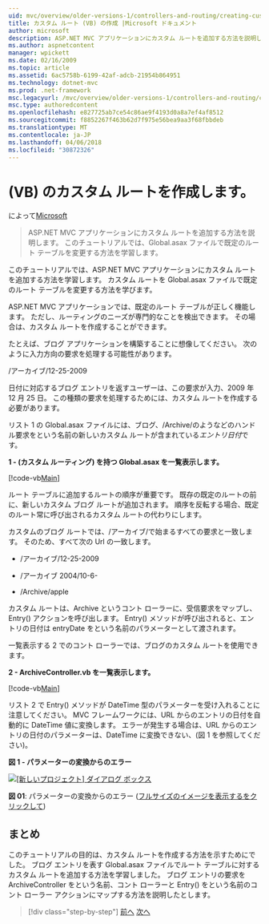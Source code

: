 ```yaml
---
uid: mvc/overview/older-versions-1/controllers-and-routing/creating-custom-routes-vb
title: カスタム ルート (VB) の作成 |Microsoft ドキュメント
author: microsoft
description: ASP.NET MVC アプリケーションにカスタム ルートを追加する方法を説明します。 このチュートリアルでは、Global.asax ファイルで既定のルート テーブルを変更する方法を学習します。
ms.author: aspnetcontent
manager: wpickett
ms.date: 02/16/2009
ms.topic: article
ms.assetid: 6ac5758b-6199-42af-adcb-21954b864951
ms.technology: dotnet-mvc
ms.prod: .net-framework
msc.legacyurl: /mvc/overview/older-versions-1/controllers-and-routing/creating-custom-routes-vb
msc.type: authoredcontent
ms.openlocfilehash: e827725ab7ce54c86ae9f4193d0a8a7ef4af8512
ms.sourcegitcommit: f8852267f463b62d7f975e56bea9aa3f68fbbdeb
ms.translationtype: MT
ms.contentlocale: ja-JP
ms.lasthandoff: 04/06/2018
ms.locfileid: "30872326"
---
```

<a name="creating-custom-routes-vb"></a>(VB) のカスタム ルートを作成します。
====================
によって[Microsoft](https://github.com/microsoft)

> ASP.NET MVC アプリケーションにカスタム ルートを追加する方法を説明します。 このチュートリアルでは、Global.asax ファイルで既定のルート テーブルを変更する方法を学習します。


このチュートリアルでは、ASP.NET MVC アプリケーションにカスタム ルートを追加する方法を学習します。 カスタム ルートを Global.asax ファイルで既定のルート テーブルを変更する方法を学びます。

ASP.NET MVC アプリケーションでは、既定のルート テーブルが正しく機能します。 ただし、ルーティングのニーズが専門的なことを検出できます。 その場合は、カスタム ルートを作成することができます。

たとえば、ブログ アプリケーションを構築することに想像してください。 次のように入力方向の要求を処理する可能性があります。

/アーカイブ/12-25-2009

日付に対応するブログ エントリを返すユーザーは、この要求が入力、2009 年 12 月 25 日。 この種類の要求を処理するためには、カスタム ルートを作成する必要があります。

リスト 1 の Global.asax ファイルには、ブログ、/Archive/のようなどのハンドル要求をという名前の新しいカスタム ルートが含まれている*エントリ日付*です。

**1 - (カスタム ルーティング) を持つ Global.asax を一覧表示します。**

[!code-vb[Main](creating-custom-routes-vb/samples/sample1.vb)]

ルート テーブルに追加するルートの順序が重要です。 既存の既定のルートの前に、新しいカスタム ブログ ルートが追加されます。 順序を反転する場合、既定のルート常に呼び出されるカスタム ルートの代わりにします。

カスタムのブログ ルートでは、/アーカイブ/で始まるすべての要求と一致します。 そのため、すべて次の Url の一致します。

- /アーカイブ/12-25-2009

- /アーカイブ 2004/10-6-

- /Archive/apple

カスタム ルートは、Archive というコント ローラーに、受信要求をマップし、Entry() アクションを呼び出します。 Entry() メソッドが呼び出されると、エントリの日付は entryDate をという名前のパラメーターとして渡されます。

一覧表示する 2 でのコント ローラーでは、ブログのカスタム ルートを使用できます。

**2 - ArchiveController.vb を一覧表示します。**

[!code-vb[Main](creating-custom-routes-vb/samples/sample2.vb)]

リスト 2 で Entry() メソッドが DateTime 型のパラメーターを受け入れることに注意してください。 MVC フレームワークには、URL からのエントリの日付を自動的に DateTime 値に変換します。 エラーが発生する場合は、URL からのエントリの日付のパラメーターは、DateTime に変換できない、(図 1 を参照してください)。

**図 1 - パラメーターの変換からのエラー**


[![[新しいプロジェクト] ダイアログ ボックス](creating-custom-routes-vb/_static/image1.jpg)](creating-custom-routes-vb/_static/image1.png)

**図 01**: パラメーターの変換からのエラー ([フルサイズのイメージを表示するをクリックして](creating-custom-routes-vb/_static/image2.png))


## <a name="summary"></a>まとめ

このチュートリアルの目的は、カスタム ルートを作成する方法を示すためにでした。 ブログ エントリを表す Global.asax ファイルでルート テーブルに対するカスタム ルートを追加する方法を学習しました。 ブログ エントリの要求を ArchiveController をという名前、コント ローラーと Entry() をという名前のコント ローラー アクションにマップする方法を説明したとします。

> [!div class="step-by-step"]
> [前へ](asp-net-mvc-controller-overview-vb.md)
> [次へ](creating-a-route-constraint-vb.md)
